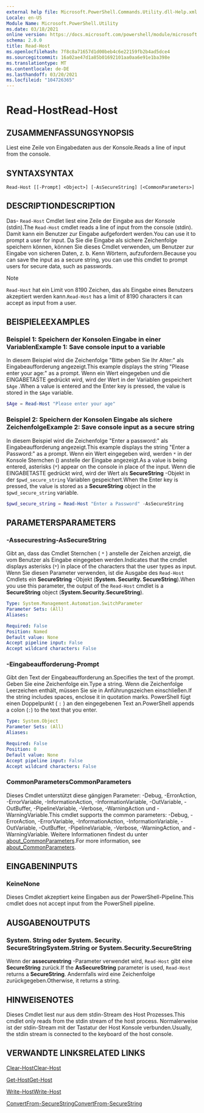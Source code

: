 ```yaml
---
external help file: Microsoft.PowerShell.Commands.Utility.dll-Help.xml
Locale: en-US
Module Name: Microsoft.PowerShell.Utility
ms.date: 03/18/2021
online version: https://docs.microsoft.com/powershell/module/microsoft.powershell.utility/read-host?view=powershell-5.1&WT.mc_id=ps-gethelp
schema: 2.0.0
title: Read-Host
ms.openlocfilehash: 7f8c8a71657d1d00beb4c6e22159fb2b4ad5dce4
ms.sourcegitcommit: 16a02ae47d1a85b01692101aa0aa6e91e1ba398e
ms.translationtype: MT
ms.contentlocale: de-DE
ms.lasthandoff: 03/20/2021
ms.locfileid: "104726365"
---
```

# <span data-ttu-id="7cd29-102">Read-Host</span><span class="sxs-lookup"><span data-stu-id="7cd29-102">Read-Host</span></span>

## <span data-ttu-id="7cd29-103">ZUSAMMENFASSUNG</span><span class="sxs-lookup"><span data-stu-id="7cd29-103">SYNOPSIS</span></span>
<span data-ttu-id="7cd29-104">Liest eine Zeile von Eingabedaten aus der Konsole.</span><span class="sxs-lookup"><span data-stu-id="7cd29-104">Reads a line of input from the console.</span></span>

## <span data-ttu-id="7cd29-105">SYNTAX</span><span class="sxs-lookup"><span data-stu-id="7cd29-105">SYNTAX</span></span>

```
Read-Host [[-Prompt] <Object>] [-AsSecureString] [<CommonParameters>]
```

## <span data-ttu-id="7cd29-106">DESCRIPTION</span><span class="sxs-lookup"><span data-stu-id="7cd29-106">DESCRIPTION</span></span>

<span data-ttu-id="7cd29-107">Das- `Read-Host` Cmdlet liest eine Zeile der Eingabe aus der Konsole (stdin).</span><span class="sxs-lookup"><span data-stu-id="7cd29-107">The `Read-Host` cmdlet reads a line of input from the console (stdin).</span></span> <span data-ttu-id="7cd29-108">Damit kann ein Benutzer zur Eingabe aufgefordert werden.</span><span class="sxs-lookup"><span data-stu-id="7cd29-108">You can use it to prompt a user for input.</span></span> <span data-ttu-id="7cd29-109">Da Sie die Eingabe als sichere Zeichenfolge speichern können, können Sie dieses Cmdlet verwenden, um Benutzer zur Eingabe von sicheren Daten, z. b. Kenn Wörtern, aufzufordern.</span><span class="sxs-lookup"><span data-stu-id="7cd29-109">Because you can save the input as a secure string, you can use this cmdlet to prompt users for secure data, such as passwords.</span></span>

> [!NOTE]
> <span data-ttu-id="7cd29-110">`Read-Host` hat ein Limit von 8190 Zeichen, das als Eingabe eines Benutzers akzeptiert werden kann.</span><span class="sxs-lookup"><span data-stu-id="7cd29-110">`Read-Host` has a limit of 8190 characters it can accept as input from a user.</span></span>

## <span data-ttu-id="7cd29-111">BEISPIELE</span><span class="sxs-lookup"><span data-stu-id="7cd29-111">EXAMPLES</span></span>

### <span data-ttu-id="7cd29-112">Beispiel 1: Speichern der Konsolen Eingabe in einer Variablen</span><span class="sxs-lookup"><span data-stu-id="7cd29-112">Example 1: Save console input to a variable</span></span>

<span data-ttu-id="7cd29-113">In diesem Beispiel wird die Zeichenfolge "Bitte geben Sie Ihr Alter:" als Eingabeaufforderung angezeigt.</span><span class="sxs-lookup"><span data-stu-id="7cd29-113">This example displays the string "Please enter your age:" as a prompt.</span></span> <span data-ttu-id="7cd29-114">Wenn ein Wert eingegeben und die EINGABETASTE gedrückt wird, wird der Wert in der Variablen gespeichert `$Age` .</span><span class="sxs-lookup"><span data-stu-id="7cd29-114">When a value is entered and the Enter key is pressed, the value is stored in the `$Age` variable.</span></span>

```powershell
$Age = Read-Host "Please enter your age"
```

### <span data-ttu-id="7cd29-115">Beispiel 2: Speichern der Konsolen Eingabe als sichere Zeichenfolge</span><span class="sxs-lookup"><span data-stu-id="7cd29-115">Example 2: Save console input as a secure string</span></span>

<span data-ttu-id="7cd29-116">In diesem Beispiel wird die Zeichenfolge "Enter a password:" als Eingabeaufforderung angezeigt.</span><span class="sxs-lookup"><span data-stu-id="7cd29-116">This example displays the string "Enter a Password:" as a prompt.</span></span> <span data-ttu-id="7cd29-117">Wenn ein Wert eingegeben wird, werden `*` in der Konsole Sternchen () anstelle der Eingabe angezeigt.</span><span class="sxs-lookup"><span data-stu-id="7cd29-117">As a value is being entered, asterisks (`*`) appear on the console in place of the input.</span></span> <span data-ttu-id="7cd29-118">Wenn die EINGABETASTE gedrückt wird, wird der Wert als **SecureString** -Objekt in der `$pwd_secure_string` Variablen gespeichert.</span><span class="sxs-lookup"><span data-stu-id="7cd29-118">When the Enter key is pressed, the value is stored as a **SecureString** object in the `$pwd_secure_string` variable.</span></span>

```powershell
$pwd_secure_string = Read-Host "Enter a Password" -AsSecureString
```

## <span data-ttu-id="7cd29-119">PARAMETERS</span><span class="sxs-lookup"><span data-stu-id="7cd29-119">PARAMETERS</span></span>

### <span data-ttu-id="7cd29-120">-Assecurestring</span><span class="sxs-lookup"><span data-stu-id="7cd29-120">-AsSecureString</span></span>

<span data-ttu-id="7cd29-121">Gibt an, dass das Cmdlet Sternchen ( `*` ) anstelle der Zeichen anzeigt, die vom Benutzer als Eingabe eingegeben werden.</span><span class="sxs-lookup"><span data-stu-id="7cd29-121">Indicates that the cmdlet displays asterisks (`*`) in place of the characters that the user types as input.</span></span> <span data-ttu-id="7cd29-122">Wenn Sie diesen Parameter verwenden, ist die Ausgabe des `Read-Host` Cmdlets ein **SecureString** -Objekt (**System. Security. SecureString**).</span><span class="sxs-lookup"><span data-stu-id="7cd29-122">When you use this parameter, the output of the `Read-Host` cmdlet is a **SecureString** object (**System.Security.SecureString**).</span></span>

```yaml
Type: System.Management.Automation.SwitchParameter
Parameter Sets: (All)
Aliases:

Required: False
Position: Named
Default value: None
Accept pipeline input: False
Accept wildcard characters: False
```

### <span data-ttu-id="7cd29-123">-Eingabeaufforderung</span><span class="sxs-lookup"><span data-stu-id="7cd29-123">-Prompt</span></span>

<span data-ttu-id="7cd29-124">Gibt den Text der Eingabeaufforderung an.</span><span class="sxs-lookup"><span data-stu-id="7cd29-124">Specifies the text of the prompt.</span></span> <span data-ttu-id="7cd29-125">Geben Sie eine Zeichenfolge ein.</span><span class="sxs-lookup"><span data-stu-id="7cd29-125">Type a string.</span></span> <span data-ttu-id="7cd29-126">Wenn die Zeichenfolge Leerzeichen enthält, müssen Sie sie in Anführungszeichen einschließen.</span><span class="sxs-lookup"><span data-stu-id="7cd29-126">If the string includes spaces, enclose it in quotation marks.</span></span> <span data-ttu-id="7cd29-127">PowerShell fügt einen Doppelpunkt ( `:` ) an den eingegebenen Text an.</span><span class="sxs-lookup"><span data-stu-id="7cd29-127">PowerShell appends a colon (`:`) to the text that you enter.</span></span>

```yaml
Type: System.Object
Parameter Sets: (All)
Aliases:

Required: False
Position: 0
Default value: None
Accept pipeline input: False
Accept wildcard characters: False
```

### <span data-ttu-id="7cd29-128">CommonParameters</span><span class="sxs-lookup"><span data-stu-id="7cd29-128">CommonParameters</span></span>

<span data-ttu-id="7cd29-129">Dieses Cmdlet unterstützt diese gängigen Parameter: -Debug, -ErrorAction, -ErrorVariable, -InformationAction, -InformationVariable, -OutVariable, -OutBuffer, -PipelineVariable, -Verbose, -WarningAction und -WarningVariable.</span><span class="sxs-lookup"><span data-stu-id="7cd29-129">This cmdlet supports the common parameters: -Debug, -ErrorAction, -ErrorVariable, -InformationAction, -InformationVariable, -OutVariable, -OutBuffer, -PipelineVariable, -Verbose, -WarningAction, and -WarningVariable.</span></span> <span data-ttu-id="7cd29-130">Weitere Informationen findest du unter [about_CommonParameters](https://go.microsoft.com/fwlink/?LinkID=113216).</span><span class="sxs-lookup"><span data-stu-id="7cd29-130">For more information, see [about_CommonParameters](https://go.microsoft.com/fwlink/?LinkID=113216).</span></span>

## <span data-ttu-id="7cd29-131">EINGABEN</span><span class="sxs-lookup"><span data-stu-id="7cd29-131">INPUTS</span></span>

### <span data-ttu-id="7cd29-132">Keine</span><span class="sxs-lookup"><span data-stu-id="7cd29-132">None</span></span>

<span data-ttu-id="7cd29-133">Dieses Cmdlet akzeptiert keine Eingaben aus der PowerShell-Pipeline.</span><span class="sxs-lookup"><span data-stu-id="7cd29-133">This cmdlet does not accept input from the PowerShell pipeline.</span></span>

## <span data-ttu-id="7cd29-134">AUSGABEN</span><span class="sxs-lookup"><span data-stu-id="7cd29-134">OUTPUTS</span></span>

### <span data-ttu-id="7cd29-135">System. String oder System. Security. SecureString</span><span class="sxs-lookup"><span data-stu-id="7cd29-135">System.String or System.Security.SecureString</span></span>

<span data-ttu-id="7cd29-136">Wenn der **assecurestring** -Parameter verwendet wird, `Read-Host` gibt eine **SecureString** zurück.</span><span class="sxs-lookup"><span data-stu-id="7cd29-136">If the **AsSecureString** parameter is used, `Read-Host` returns a **SecureString**.</span></span> <span data-ttu-id="7cd29-137">Andernfalls wird eine Zeichenfolge zurückgegeben.</span><span class="sxs-lookup"><span data-stu-id="7cd29-137">Otherwise, it returns a string.</span></span>

## <span data-ttu-id="7cd29-138">HINWEISE</span><span class="sxs-lookup"><span data-stu-id="7cd29-138">NOTES</span></span>

<span data-ttu-id="7cd29-139">Dieses Cmdlet liest nur aus dem stdin-Stream des Host Prozesses.</span><span class="sxs-lookup"><span data-stu-id="7cd29-139">This cmdlet only reads from the stdin stream of the host process.</span></span> <span data-ttu-id="7cd29-140">Normalerweise ist der stdin-Stream mit der Tastatur der Host Konsole verbunden.</span><span class="sxs-lookup"><span data-stu-id="7cd29-140">Usually, the stdin stream is connected to the keyboard of the host console.</span></span>

## <span data-ttu-id="7cd29-141">VERWANDTE LINKS</span><span class="sxs-lookup"><span data-stu-id="7cd29-141">RELATED LINKS</span></span>

[<span data-ttu-id="7cd29-142">Clear-Host</span><span class="sxs-lookup"><span data-stu-id="7cd29-142">Clear-Host</span></span>](../microsoft.powershell.core/clear-host.md)

[<span data-ttu-id="7cd29-143">Get-Host</span><span class="sxs-lookup"><span data-stu-id="7cd29-143">Get-Host</span></span>](Get-Host.md)

[<span data-ttu-id="7cd29-144">Write-Host</span><span class="sxs-lookup"><span data-stu-id="7cd29-144">Write-Host</span></span>](Write-Host.md)

[<span data-ttu-id="7cd29-145">ConvertFrom-SecureString</span><span class="sxs-lookup"><span data-stu-id="7cd29-145">ConvertFrom-SecureString</span></span>](../Microsoft.PowerShell.Security/ConvertFrom-SecureString.md)
